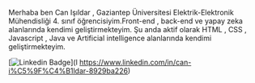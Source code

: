 Merhaba ben Can Işıldar , Gaziantep Üniversitesi Elektrik-Elektronik Mühendisliği 4. sınıf öğrencisiyim.Front-end , back-end ve yapay zeka alanlarında kendimi geliştirmekteyim.
Şu anda aktif olarak  HTML , CSS , Javascript , Java ve Artificial intelligence alanlarında kendimi geliştirmekteyim.






[![Linkedin Badge](https://img.shields.io/badge/-Instagram-C13584?style=flat-quare&labelColor=C13584&logo=linkedin&logoColor=white&link=link)](l https://www.linkedin.com/in/can-i%C5%9F%C4%B1ldar-8929ba226)
